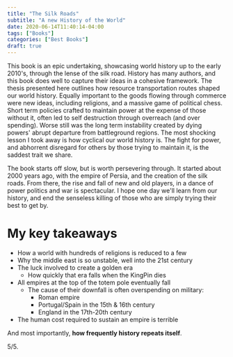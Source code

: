 ```yaml
---
title: "The Silk Roads"
subtitle: "A new History of the World"
date: 2020-06-14T11:40:14-04:00
tags: ["Books"]
categories: ["Best Books"]
draft: true
---
```


This book is an epic undertaking, showcasing world history up to the early 2010's, through the lense of the silk road. History has many authors, and this book does well to capture their ideas in a cohesive framework. The thesis presented here outlines how resource transportation routes shaped our world history. Equally important to the goods flowing through commerce were new ideas, including religions, and a massive game of political chess. Short term policies crafted to maintain power at the expense of those without it, often led to self destruction through overreach (and over spending). Worse still was the long term instability created by dying powers' abrupt departure from battleground regions. The most shocking lesson I took away is how cyclical our world history is. The fight for power, and abhorrent disregard for others by those trying to maintain it, is the saddest trait we share.

The book starts off slow, but is worth persevering through. It started about 2000 years ago, with the empire of Persia, and the creation of the silk roads. From there, the rise and fall of new and old players, in a dance of power politics and war is spectacular. I hope one day we'll learn from our history, and end the senseless killing of those who are simply trying their best to get by.

# My key takeaways

* How a world with hundreds of religions is reduced to a few
* Why the middle east is so unstable, well into the 21st century 
* The luck involved to create a golden era
    * How quickly that era falls when the KingPin dies
* All empires at the top of the totem pole eventually fall
    * The cause of their downfall is often overspending on military:
        * Roman empire
        * Portugal/Spain in the 15th & 16th century
        * England in the 17th-20th century
* The human cost required to sustain an empire is terrible

And most importantly, **how frequently history repeats itself**.

5/5.
